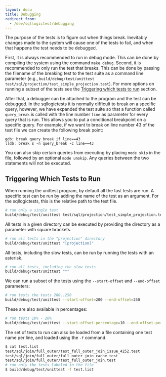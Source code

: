 ```yaml
---
layout: docu
title: Debugging
redirect_from:
  - /dev/sqllogictest/debugging
---
```


The purpose of the tests is to figure out when things break. Inevitably changes made to the system will cause one of the tests to fail, and when that happens the test needs to be debugged.

First, it is always recommended to run in debug mode. This can be done by compiling the system using the command `make debug`. Second, it is recommended to only run the test that breaks. This can be done by passing the filename of the breaking test to the test suite as a command line parameter (e.g., `build/debug/test/unittest test/sql/projection/test_simple_projection.test`). For more options on running a subset of the tests see the [Triggering which tests to run](#triggering-which-tests-to-run) section.

After that, a debugger can be attached to the program and the test can be debugged. In the sqllogictests it is normally difficult to break on a specific query, however, we have expanded the test suite so that a function called `query_break` is called with the line number `line` as parameter for every query that is run. This allows you to put a conditional breakpoint on a specific query. For example, if we want to break on line number 43 of the test file we can create the following break point:

```text
gdb: break query_break if line==43
lldb: break s -n query_break -c line==43
```

You can also skip certain queries from executing by placing `mode skip` in the file, followed by an optional `mode unskip`. Any queries between the two statements will not be executed.

## Triggering Which Tests to Run

When running the unittest program, by default all the fast tests are run. A specific test can be run by adding the name of the test as an argument. For the sqllogictests, this is the relative path to the test file.

```bash
# run only a single test
build/debug/test/unittest test/sql/projection/test_simple_projection.test
```

All tests in a given directory can be executed by providing the directory as a parameter with square brackets.

```bash
# run all tests in the "projection" directory
build/debug/test/unittest "[projection]"
```


All tests, including the slow tests, can be run by running the tests with an asterisk.

```bash
# run all tests, including the slow tests
build/debug/test/unittest "*"
```

We can run a subset of the tests using the `--start-offset` and `--end-offset` parameters:

```bash
# run tests the tests 200..250
build/debug/test/unittest --start-offset=200 --end-offset=250
```

These are also available in percentages:

```bash
# run tests 10% - 20%
build/debug/test/unittest --start-offset-percentage=10 --end-offset-percentage=20
```

The set of tests to run can also be loaded from a file containing one test name per line, and loaded using the `-f` command.

```bash
$ cat test.list
test/sql/join/full_outer/test_full_outer_join_issue_4252.test
test/sql/join/full_outer/full_outer_join_cache.test
test/sql/join/full_outer/test_full_outer_join.test
# run only the tests labeled in the file
$ build/debug/test/unittest -f test.list
```
